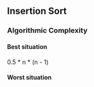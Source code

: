 ## Insertion Sort
### Algorithmic Complexity
#### Best situation
0.5 * n * (n - 1)

#### Worst situation
